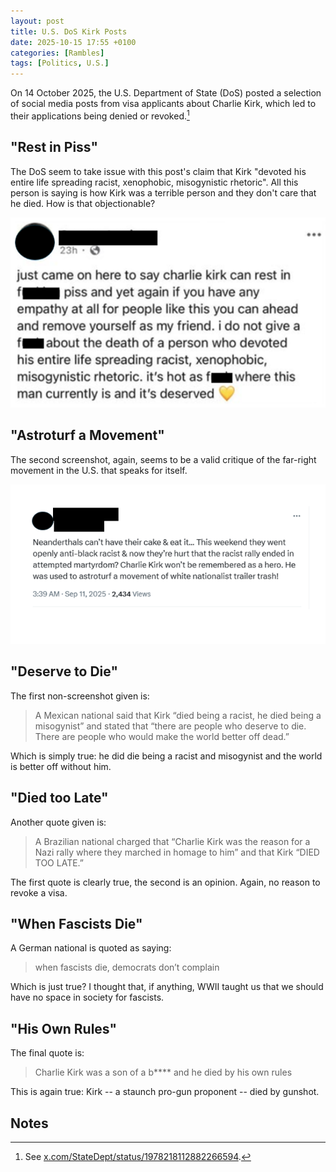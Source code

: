 ```yaml
---
layout: post
title: U.S. DoS Kirk Posts
date: 2025-10-15 17:55 +0100
categories: [Rambles]
tags: [Politics, U.S.]
---
```


On 14 October 2025, the U.S. Department of State (DoS) posted a selection of social media posts from visa applicants about Charlie Kirk, which led to their applications being denied or revoked.[^tweet]

## "Rest in Piss"
The DoS seem to take issue with this post's claim that Kirk "devoted his entire life spreading racist, xenophobic, misogynistic rhetoric".
All this person is saying is how Kirk was a terrible person and they don't care that he died.
How is that objectionable?

![Image 1](/assets/img/us-dos-1.png)

## "Astroturf a Movement"
The second screenshot, again, seems to be a valid critique of the far-right movement in the U.S. that speaks for itself.

![Image 2](/assets/img/us-dos-2.png)

## "Deserve to Die"
The first non-screenshot given is:
> A Mexican national said that Kirk “died being a racist, he died being a misogynist” and stated that “there are people who deserve to die. There are people who would make the world better off dead.”

Which is simply true: he did die being a racist and misogynist and the world is better off without him.

## "Died too Late"
Another quote given is:
> A Brazilian national charged that “Charlie Kirk was the reason for a Nazi rally where they marched in homage to him” and that Kirk “DIED TOO LATE.”

The first quote is clearly true, the second is an opinion. 
Again, no reason to revoke a visa.

## "When Fascists Die"
A German national is quoted as saying:
> when fascists die, democrats don’t complain

Which is just true? 
I thought that, if anything, WWII taught us that we should have no space in society for fascists.

## "His Own Rules"
The final quote is:
> Charlie Kirk was a son of a b\*\*\*\* and he died by his own rules

This is again true: Kirk -- a staunch pro-gun proponent -- died by gunshot.

## Notes
[^tweet]: See [x.com/StateDept/status/1978218112882266594](https://x.com/StateDept/status/1978218112882266594).
